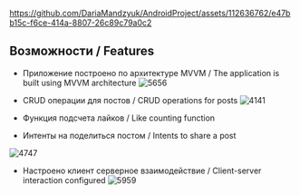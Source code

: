 
https://github.com/DariaMandzyuk/AndroidProject/assets/112636762/e47bb15c-f6ce-414a-8807-26c89c79a0c2

## Возможности / Features

- Приложение построено по архитектуре MVVM / The application is built using MVVM architecture
![5656](https://github.com/DariaMandzyuk/AndroidProject/assets/112636762/71886e89-946e-4f6b-9995-382ebf6ebfa8)

- CRUD операции для постов / CRUD operations for posts
![4141](https://github.com/DariaMandzyuk/AndroidProject/assets/112636762/e1c92f22-1dec-448c-a26d-dfa7a3ed8016)

- Функция подсчета лайков / Like counting function

- Интенты на поделиться постом / Intents to share a post
  
![4747](https://github.com/DariaMandzyuk/AndroidProject/assets/112636762/77927347-bb52-4015-9d99-4df2f0f03b17)

- Настроено клиент серверное взаимодействие / Client-server interaction configured
![5959](https://github.com/DariaMandzyuk/AndroidProject/assets/112636762/80972d35-2443-45ac-a820-94c263b8eb1c)


